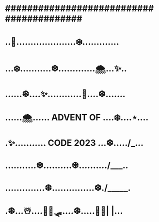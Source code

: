 # ﻿#########################################
# ..💫.....................❄️.............
# ...❄️...........❆.............🌨️...✨..
# ......❆....✨............💫....❆.......
# ......🌨️...... ADVENT OF ....❄️....⋆....
# .✨........... CODE 2023 ...❆...../_\...
# ...........❆..........❆........../___\..
# ..............❆...............❆./_____\.
# .❆...☃️....🦌🦌🛷....❆.....🎁🎁| |...
# #########################################
